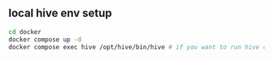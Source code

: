 
## local hive env setup

```bash
cd docker
docker compose up -d
docker compose exec hive /opt/hive/bin/hive # if you want to run hive cli
```